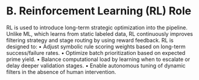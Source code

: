 # B. Reinforcement Learning (RL) Role

RL is used to introduce long-term strategic optimization into the pipeline. Unlike ML, which learns from static labeled data, RL continuously improves filtering strategy and stage routing by using reward feedback. RL is designed to:
• Adjust symbolic rule scoring weights based on long-term success/failure rates.
• Optimize batch prioritization based on expected prime yield.
• Balance computational load by learning when to escalate or delay deeper validation stages.
• Enable autonomous tuning of dynamic filters in the absence of human intervention.

